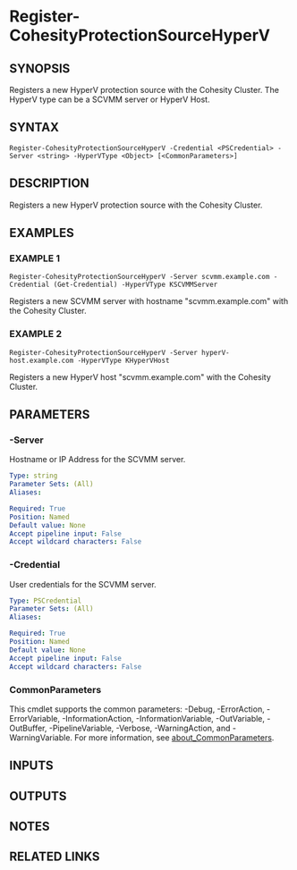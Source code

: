 
# Register-CohesityProtectionSourceHyperV

## SYNOPSIS
Registers a new HyperV protection source with the Cohesity Cluster. The HyperV type can be a SCVMM server or HyperV Host.

## SYNTAX

```
Register-CohesityProtectionSourceHyperV -Credential <PSCredential> -Server <string> -HyperVType <Object> [<CommonParameters>]
```

## DESCRIPTION
Registers a new HyperV protection source with the Cohesity Cluster.

## EXAMPLES

### EXAMPLE 1
```
Register-CohesityProtectionSourceHyperV -Server scvmm.example.com -Credential (Get-Credential) -HyperVType KSCVMMServer
```

Registers a new SCVMM server with hostname "scvmm.example.com" with the Cohesity Cluster.

### EXAMPLE 2
```
Register-CohesityProtectionSourceHyperV -Server hyperV-host.example.com -HyperVType KHyperVHost
```

Registers a new HyperV host "scvmm.example.com" with the Cohesity Cluster.

## PARAMETERS

### -Server
Hostname or IP Address for the SCVMM server.

```yaml
Type: string
Parameter Sets: (All)
Aliases:

Required: True
Position: Named
Default value: None
Accept pipeline input: False
Accept wildcard characters: False
```

### -Credential
User credentials for the SCVMM server.

```yaml
Type: PSCredential
Parameter Sets: (All)
Aliases:

Required: True
Position: Named
Default value: None
Accept pipeline input: False
Accept wildcard characters: False
```

### CommonParameters
This cmdlet supports the common parameters: -Debug, -ErrorAction, -ErrorVariable, -InformationAction, -InformationVariable, -OutVariable, -OutBuffer, -PipelineVariable, -Verbose, -WarningAction, and -WarningVariable. For more information, see [about_CommonParameters](http://go.microsoft.com/fwlink/?LinkID=113216).

## INPUTS

## OUTPUTS

## NOTES

## RELATED LINKS

